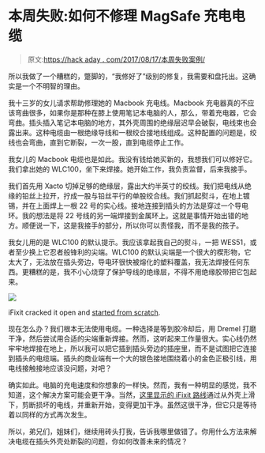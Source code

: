 # 本周失败:如何不修理 MagSafe 充电电缆

> 原文:[https://hack aday . com/2017/08/17/本周失败案例/](https://hackaday.com/2017/08/17/fail-of-the-week-case-of-the-ill-advised-ground/)

所以我做了一个糟糕的，蹩脚的，“我修好了”级别的修复，我需要和盘托出。这确实是一个不明智的理由。

我十三岁的女儿请求帮助修理她的 Macbook 充电线。Macbook 充电器真的不应该弯曲很多，如果你是那种在膝上使用笔记本电脑的人，那么，带着充电器，它会弯曲。插头插入笔记本电脑的地方，其外壳周围的绝缘层迟早会破裂，电线束也会露出来。这种电缆由一根绝缘导线和一根绞合接地线组成。这种配置的问题是，绞线也会弯曲，直到它断裂，一次一股，直到电缆停止工作。

我女儿的 Macbook 电缆也是如此。我没有钱给她买新的，我想我们可以修好它。我们拿出她的 WLC100，坐下来焊接。她开始工作，我负责监督，后来我接手。

我们首先用 Xacto 切掉足够的绝缘层，露出大约半英寸的绞线。我们把电线从绝缘的铅丝上拉开，拧成一股与铅丝平行的单股绞合线。我们抓起熨斗，在地上镀锡，并在上面焊上一根 22 号的实心线。接地连接到插头的方法是穿过一个导电环。我的想法是将 22 号线的另一端焊接到金属环上。这就是事情开始出错的地方。顺便说一下，这是我接手的部分，所以你可以责怪我，而不是我的孩子。

我女儿用的是 WLC100 的默认提示。我应该拿起我自己的熨斗，一把 WES51，或者至少换上它忍者般锋利的尖端。WLC100 的默认尖端是一个很大的楔形物，它太大了，无法放在插头旁边，导电环很快被熔化的塑料覆盖，我无法焊接任何东西。更糟糕的是，我不小心烧穿了保护导线的绝缘层，不得不用绝缘胶带把它包起来。

![](../Images/ce12919f64ebc7d06b7ec68614ebba81.png)

iFixit cracked it open and [started from scratch](https://www.ifixit.com/Guide/Repairing+MagSafe+Connector/1753).

现在怎么办？我们根本无法使用电缆。一种选择是等到胶冷却后，用 Dremel 打磨干净，然后尝试用合适的尖端重新焊接。然而，这听起来工作量很大。实心线仍然牢牢地焊接在地上，所以我可以把它插到插头旁边的插座里，而不是试图把它连接到插头的电缆端。插头的商业端有一个大的银色接地围绕着小的金色正极引线，用电线接触接地应该没问题，对吧？

确实如此。电脑的充电速度和你想象的一样快。然而，我有一种明显的感觉，我不知道，这个解决方案可能会更干净。当然，[这里显示的 iFixit 路线](https://www.ifixit.com/Guide/Repairing+MagSafe+Connector/1753)通过从外壳上滑下，剪断损坏的电线，并重新开始，变得更加干净。虽然这很干净，但它只是等待着以同样的方式再次发生。

所以，弟兄们，姐妹们，继续用砖头打我，告诉我哪里做错了。你用什么方法来解决电缆在插头外壳处断裂的问题，你如何改善未来的情况？